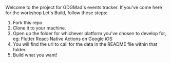 Welcome to the project for GDGMad's events tracker.
If you've come here for the workshop Let's Build, follow these steps:
1. Fork this repo
2. Clone it to your machine.
3. Open up the folder for whichever platform you've chosen to develop for, eg:
    Flutter
    React-Native
    Actions on Google
    iOS
4. You will find the url to call for the data in the README file within that folder.
5. Build what you want!